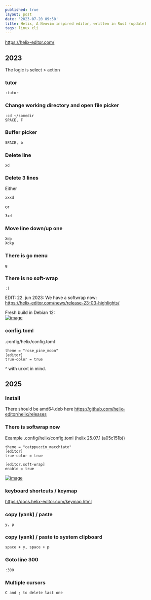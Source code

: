 ```yaml
---
published: true
layout: post
date: '2023-07-20 09:50'
title: Helix, A Neovim inspired editor, written in Rust (update)
tags: linux cli 
---
```

<https://helix-editor.com/>  
        
## 2023

The logic is select > action 

### tutor

    :tutor

### Change working directory and open file picker

    :cd ~/somedir
    SPACE, F
        
### Buffer picker

    SPACE, b
        
### Delete line

    xd

### Delete 3 lines

Either

    xxxd

or

    3xd    
        
### Move line down/up one
    
    Xdp
    Xdkp
        
### There is go menu

    g

### There is no soft-wrap

    :(

EDIT: 22. jun 2023: We have a softwrap now:  
<https://helix-editor.com/news/release-23-03-highlights/>

Fresh build in Debian 12:  
[![image](https://thumbs2.imgbox.com/bf/9e/dMxuohkm_t.png)](https://images2.imgbox.com/bf/9e/dMxuohkm_o.png)

### config.toml

.config/helix/config.toml

    theme = "rose_pine_moon"
    [editor]
    true-color = true

^ with urxvt in mind.

## 2025

### Install

There should be amd64.deb here
<https://github.com/helix-editor/helix/releases>

### There is softwrap now

Example .config/helix/config.toml (helix 25.07.1 (a05c151b))

    theme = "catppuccin_macchiato"
    [editor]
    true-color = true

    [editor.soft-wrap]
    enable = true

[![image](https://thumbs2.imgbox.com/12/d2/SXFq4L7f_t.png)](https://images2.imgbox.com/12/d2/SXFq4L7f_o.png)

### keyboard shortcuts / keymap

<https://docs.helix-editor.com/keymap.html>

### copy (yank) / paste

    y, p

### copy (yank) / paste to system clipboard

    space + y, space + p

### Goto line 300

    :300

### Multiple cursors

    C and ; to delete last one 
